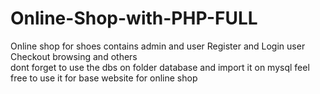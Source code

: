 # Online-Shop-with-PHP-FULL
Online shop for shoes
contains admin and user Register and Login user Checkout browsing and others  
dont forget to use the dbs on folder database and import it on mysql 
feel free to use it for base website for online shop  


